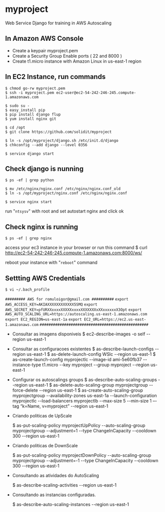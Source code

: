 myproject
=========

Web Service Django for training in AWS Autoscaling


In Amazon AWS Console
---------------------
- Create a keypair myproject.pem
- Create a Security Group 
    Enable ports ( 22 and 8000 )
- Create t1.micro instance with Amazon Linux in us-east-1 region

In EC2 Instance, run commands
-----------------------------
	$ chmod go-rw myproject.pem
	$ ssh -i myproject.pem ec2-user@ec2-54-242-246-245.compute-1.amazonaws.com

	$ sudo su -
	$ easy_install pip
	$ pip install django flup
	$ yum install nginx git

	$ cd /opt
	$ git clone https://github.com/solidit/myproject

	$ ln -s /opt/myproject/django.sh /etc/init.d/django
	$ chkconfig --add django --level 0356

	$ service django start

Check django is nunning
-----------------------
	$ ps -ef | grep python

	$ mv /etc/nginx/nginx.conf /etc/nginx/nginx.conf_old
	$ ln -s /opt/myproject/nginx.conf /etc/nginx/nginx.conf

	$ service nginx start
run "`ntsysv`" with root and set autostart nginx and click ok

Check nginx is running
----------------------
	$ ps -ef | grep nginx

access your ec3 instance in your browser or run this command 
	$ curl http://ec2-54-242-246-245.compute-1.amazonaws.com:8000/ws/

reboot your instance with "`reboot`" command


Settting AWS Credentials
------------------------

	$ vi ~/.bach_profile

`######### AWS for romuloigor@gmail.com ##########`
`export AWS_ACCESS_KEY=AKIAXXXXXXXXXXXX5SMQ`
`export AWS_SECRET_KEY=pfURXXxxxxXXXXXxxxxXXXXXXXxXXxxxxxxX3Opt`
`export AWS_AUTO_SCALING_URL=https://autoscaling.us-east-1.amazonaws.com`
`export EC2_REGION=us-east-1a`
`export EC2_URL=https://ec2.us-east-1.amazonaws.com`
`#################################################`

- Consultar as imagens disponiveis
	$ ec2-describe-images -o self --region us-east-1

- Consultar as configuracoes existentes
	$ as-describe-launch-configs --region us-east-1
	$ as-delete-launch-config WSlc --region us-east-1
	$ as-create-launch-config myprojectlc --image-id ami-5e60fb37 --instance-type t1.micro --key myproject --group myproject --region us-east-1

- Configurar os autoscalings groups
	$ as-describe-auto-scaling-groups --region us-east-1
	$ as-delete-auto-scaling-group myprojectgroup --force-delete --region us-east-1
	$ as-create-auto-scaling-group myprojectgroup --availability-zones us-east-1a --launch-configuration myprojectlc --load-balancers myprojectlb --max-size 5 --min-size 1 –-tag “k=Name, v=myproject” --region us-east-1

- Criando politicas de UpScale
	
	$ as-put-scaling-policy myprojectUpPolicy --auto-scaling-group myprojectgroup --adjustment=1 --type ChangeInCapacity --cooldown 300 --region us-east-1

- Criando politicas de DownScale
	
	$ as-put-scaling-policy myprojectDownPolicy --auto-scaling-group myprojectgroup --adjustment=-1 --type ChangeInCapacity --cooldown 300 --region us-east-1

- Consultando as atividades do AutoScaling
	
	$ as-describe-scaling-activities --region us-east-1

- Consultando as instancias configuradas.
	
	$ as-describe-auto-scaling-instances --region us-east-1
